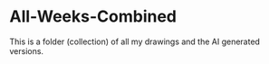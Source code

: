 # All-Weeks-Combined
This is a folder (collection) of all my drawings and the AI generated versions.
